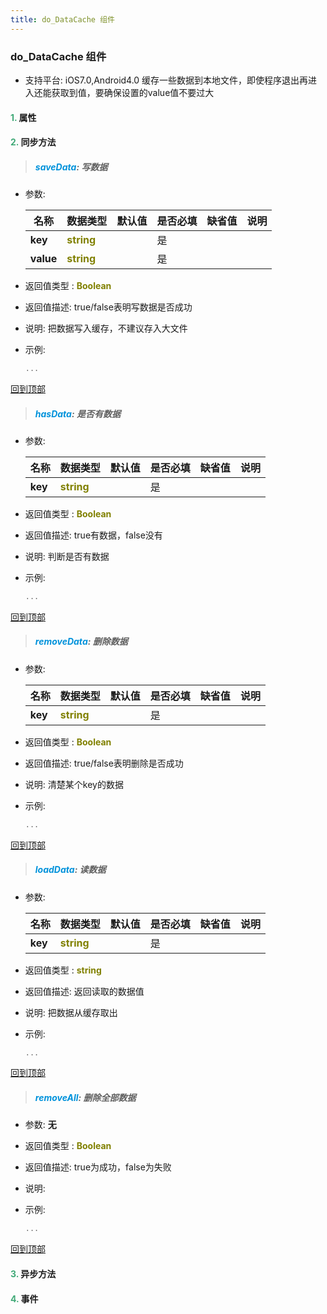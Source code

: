 ```yaml
---
title: do_DataCache 组件
---
```


### do_DataCache 组件

* 支持平台: iOS7.0,Android4.0
缓存一些数据到本地文件，即使程序退出再进入还能获取到值，要确保设置的value值不要过大

#### <font color ='#40A977'>**1.**</font> 属性

#### <font color ='#40A977'>**2.**</font> 同步方法

>##### <font color ='#0092db'>**saveData**</font>: 写数据

- 参数:

  名称 | 数据类型 |默认值|是否必填|缺省值|说明
  ---- |-------------  |----------|--------------|--------|------
  **key** |<font color ='#808000'>**string**</font> |  | 是||
  **value** |<font color ='#808000'>**string**</font> |  | 是||
- 返回值类型 : <font color ='#808000'>**Boolean**</font>
- 返回值描述: true/false表明写数据是否成功
- 说明: 把数据写入缓存，不建议存入大文件
- 示例:

  ```javascript
  ...

  ```

[回到顶部](#top)

>##### <font color ='#0092db'>**hasData**</font>: 是否有数据

- 参数:

  名称 | 数据类型 |默认值|是否必填|缺省值|说明
  ---- |-------------  |----------|--------------|--------|------
  **key** |<font color ='#808000'>**string**</font> |  | 是||
- 返回值类型 : <font color ='#808000'>**Boolean**</font>
- 返回值描述: true有数据，false没有
- 说明: 判断是否有数据
- 示例:

  ```javascript
  ...

  ```

[回到顶部](#top)

>##### <font color ='#0092db'>**removeData**</font>: 删除数据

- 参数:

  名称 | 数据类型 |默认值|是否必填|缺省值|说明
  ---- |-------------  |----------|--------------|--------|------
  **key** |<font color ='#808000'>**string**</font> |  | 是||
- 返回值类型 : <font color ='#808000'>**Boolean**</font>
- 返回值描述: true/false表明删除是否成功
- 说明: 清楚某个key的数据
- 示例:

  ```javascript
  ...

  ```

[回到顶部](#top)

>##### <font color ='#0092db'>**loadData**</font>: 读数据

- 参数:

  名称 | 数据类型 |默认值|是否必填|缺省值|说明
  ---- |-------------  |----------|--------------|--------|------
  **key** |<font color ='#808000'>**string**</font> |  | 是||
- 返回值类型 : <font color ='#808000'>**string**</font>
- 返回值描述: 返回读取的数据值
- 说明: 把数据从缓存取出
- 示例:

  ```javascript
  ...

  ```

[回到顶部](#top)

>##### <font color ='#0092db'>**removeAll**</font>: 删除全部数据

- 参数: **无**
- 返回值类型 : <font color ='#808000'>**Boolean**</font>
- 返回值描述: true为成功，false为失败
- 说明: 
- 示例:

  ```javascript
  ...

  ```

[回到顶部](#top)

#### <font color ='#40A977'>**3.**</font> 异步方法


#### <font color ='#40A977'>**4.**</font> 事件


